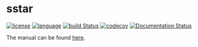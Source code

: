 # sstar

[![license](https://img.shields.io/badge/license-Apache%202.0-red.svg)](LICENSE)
[![language](http://img.shields.io/badge/language-Python-blue.svg)](https://www.python.org/)
[![build Status](https://github.com/xin-huang/sstar/actions/workflows/build.yml/badge.svg?branch=main)](https://github.com/xin-huang/sstar/actions)
[![codecov](https://codecov.io/gh/xin-huang/sstar/branch/main/graph/badge.svg?token=71r46xjWnU)](https://codecov.io/gh/xin-huang/sstar)
[![Documentation Status](https://readthedocs.org/projects/sstar/badge/?version=latest)](https://sstar.readthedocs.io/en/latest/?badge=latest)

The manual can be found [here](https://sstar.readthedocs.io/en/latest/).
